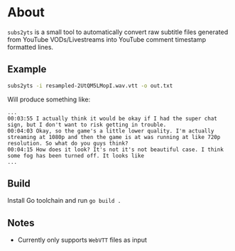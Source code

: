 # About

`subs2yts` is a small tool to automatically convert raw subtitle files generated from YouTube VODs/Livestreams into YouTube comment timestamp formatted lines.

## Example

```bash
subs2yts -i resampled-2UtQM5LMopI.wav.vtt -o out.txt
```

Will produce something like:

```
...
00:03:55 I actually think it would be okay if I had the super chat sign, but I don't want to risk getting in trouble.
00:04:03 Okay, so the game's a little lower quality. I'm actually streaming at 1080p and then the game is at was running at like 720p resolution. So what do you guys think?
00:04:15 How does it look? It's not it's not beautiful case. I think some fog has been turned off. It looks like
...
```

## Build

Install Go toolchain and run `go build .`

## Notes

- Currently only supports `WebVTT` files as input
